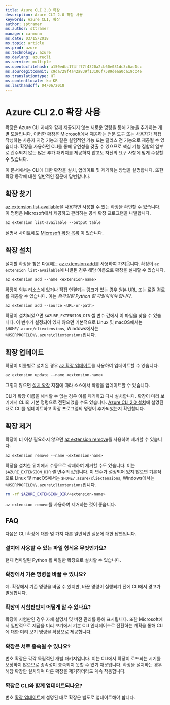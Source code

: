 ```yaml
---
title: Azure CLI 2.0 확장
description: Azure CLI 2.0 확장 사용
keywords: Azure CLI, 확장
author: sptramer
ms.author: sttramer
manager: carmonm
ms.date: 03/15/2018
ms.topic: article
ms.prod: azure
ms.technology: azure
ms.devlang: azurecli
ms.service: multiple
ms.openlocfilehash: a150edbc174ff77f4320a2cb60e031dc3c6ad1cc
ms.sourcegitcommit: c9da729f4a42a839f13106f7589deaa0ca19cc4e
ms.translationtype: HT
ms.contentlocale: ko-KR
ms.lasthandoff: 04/06/2018
---
```

# <a name="using-extensions-with-the-azure-cli-20"></a>Azure CLI 2.0 확장 사용

확장은 Azure CLI 자체와 함께 제공되지 않는 새로운 명령을 통해 기능을 추가하는 개별 모듈입니다. 이러한 확장은 Microsoft에서 제공하는 전문 도구 또는 사용자가 직접 작성하는 사용자 지정 기능과 같은 실험적인 기능 또는 릴리스 전 기능으로 제공될 수 있습니다. 확장을 사용하면 CLI를 통해 유연성을 갖출 수 있으므로 핵심 기능 집합의 일부로 간주되지 않는 많은 추가 패키지를 제공하지 않고도 자신의 요구 사항에 맞게 수정할 수 있습니다.

이 문서에서는 CLI에 대한 확장을 설치, 업데이트 및 제거하는 방법을 설명합니다. 또한 확장 동작에 대한 일반적인 질문에 답변합니다.

## <a name="find-extensions"></a>확장 찾기

[az extension list-available](/cli/azure/extension#az-extension-list-available)을 사용하면 사용할 수 있는 확장을 확인할 수 있습니다. 이 명령은 Microsoft에서 제공하고 관리하는 공식 확장 프로그램을 나열합니다.

```azurecli
az extension list-available --output table
```

설명서 사이트에도 [ Microsoft 확장 목록 ](azure-cli-extensions-list.md)이 있습니다.

## <a name="install-extensions"></a>확장 설치

설치할 확장을 찾은 다음에는 [az extension add](https://docs.microsoft.com/en-us/cli/azure/extension#az-extension-add)를 사용하여 가져옵니다. 확장이 `az extension list-available`에 나열된 경우 해당 이름으로 확장을 설치할 수 있습니다.

```azurecli
az extension add --name <extension-name>
```

확장이 외부 리소스에 있거나 직접 연결되는 링크가 있는 경우 원본 URL 또는 로컬 경로를 제공할 수 있습니다. 이는 _컴파일된 Python 휠 파일이어야 합니다_.

```azurecli
az extension add --source <URL-or-path>
```

확장이 설치되었으면 `$AZURE_EXTENSION_DIR` 셸 변수 값에서 이 파일을 찾을 수 있습니다. 이 변수가 설정되어 있지 않으면 기본적으로 Linux 및 macOS에서는 `$HOME/.azure/cliextensions`, Windows에서는 `%USERPROFILE%\.azure\cliextensions`입니다.

## <a name="update-extensions"></a>확장 업데이트

확장이 이름별로 설치된 경우 [az 확장 업데이트](https://docs.microsoft.com/en-us/cli/azure/extension#az-extension-update)를 사용하여 업데이트할 수 있습니다.

```azurecli
az extension update --name <extension-name>
```

그렇지 않으면 [설치 확장](#install-extensions) 지침에 따라 소스에서 확장을 업데이트할 수 있습니다.

CLI가 확장 이름을 해석할 수 없는 경우 이를 제거하고 다시 설치합니다. 확장이 미리 보기에서 CLI의 기본 명령으로 전환되었을 수도 있습니다. [Azure CLI 2.0 설치](install-azure-cli.md)에 설명된 대로 CLI를 업데이트하고 확장 프로그램의 명령이 추가되었는지 확인합니다. 

## <a name="uninstall-extensions"></a>확장 제거

확장이 더 이상 필요하지 않으면 [az extension remove](https://docs.microsoft.com/en-us/cli/azure/extension#az-extension-remove)를 사용하여 제거할 수 있습니다.

```azurecli
az extension remove --name <extension-name>
```

확장을 설치한 위치에서 수동으로 삭제하여 제거할 수도 있습니다. 이는 `$AZURE_EXTENSION_DIR` 셸 변수의 값입니다. 이 변수가 설정되어 있지 않으면 기본적으로 Linux 및 macOS에서는 `$HOME/.azure/cliextensions`, Windows에서는 `%USERPROFILE%\.azure\cliextensions`입니다.

```bash
rm -rf $AZURE_EXTENSION_DIR/<extension-name>
```

`az extension remove`를 사용하여 제거하는 것이 좋습니다.

## <a name="faq"></a>FAQ

다음은 CLI 확장에 대한 몇 가지 다른 일반적인 질문에 대한 답변입니다.

### <a name="what-file-formats-are-allowed-for-installation"></a>설치에 사용할 수 있는 파일 형식은 무엇인가요?

현재 컴파일된 Python 휠 파일만 확장으로 설치할 수 있습니다.

### <a name="can-extensions-replace-existing-commands"></a>확장에서 기존 명령을 바꿀 수 있나요?

예. 확장에서 기존 명령을 바꿀 수 있지만, 바꾼 명령이 실행되기 전에 CLI에서 경고가 발생합니다.

### <a name="how-can-i-tell-if-an-extension-is-in-pre-release"></a>확장이 시험판인지 어떻게 알 수 있나요?

확장이 시험판인 경우 자체 설명서 및 버전 관리를 통해 표시됩니다. 또한 Microsoft에서 일반적으로 제품을 미리 보기에서 기본 CLI 인터페이스로 전환하는 계획을 통해 CLI에 대한 미리 보기 명령을 확장으로 제공합니다.

### <a name="can-extensions-depend-upon-each-other"></a>확장은 서로 종속될 수 있나요?

번호 확장은 각각 독립적인 개별 패키지입니다. 이는 CLI에서 확장이 로드되는 시기를 보장하지 않으므로 종속성이 충족되지 못할 수 있기 때문입니다. 확장을 설치하는 경우 해당 확장만 설치되며 다른 확장을 제거하더라도 계속 작동합니다.

### <a name="are-extensions-updated-along-with-the-cli"></a>확장은 CLI와 함께 업데이트되나요?

번호 [확장 업데이트](#update-extensions)에 설명된 대로 확장은 별도로 업데이트해야 합니다.
